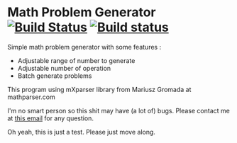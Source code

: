 # Math Problem Generator [![Build Status](https://travis-ci.org/RoganMatrivski/Math-Problem-Generator.png?branch=master)](https://travis-ci.org/RoganMatrivski/Math-Problem-Generator.png) [![Build status](https://ci.appveyor.com/api/projects/status/r7ta93afbn4x0pps?svg=true)](https://ci.appveyor.com/project/RoganMatrivski/math-problem-generator)

Simple math problem generator with some features : 

* Adjustable range of number to generate
* Adjustable number of operation
* Batch generate problems

This program using mXparser library from Mariusz Gromada at mathparser.com

I'm no smart person so this shit may have (a lot of) bugs. Please contact me at [this email](mailto:robinmauritzrm@gmail.com) for any question.

Oh yeah, this is just a test. Please just move along.